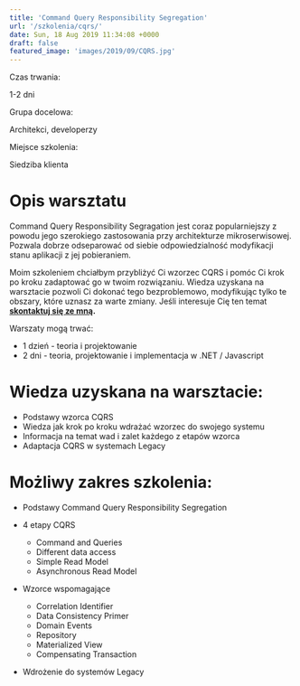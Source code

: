 ```yaml
---
title: 'Command Query Responsibility Segregation'
url: '/szkolenia/cqrs/'
date: Sun, 18 Aug 2019 11:34:08 +0000
draft: false
featured_image: 'images/2019/09/CQRS.jpg'
---
```


Czas trwania:

1-2 dni

Grupa docelowa:

Architekci, developerzy

Miejsce szkolenia:

Siedziba klienta

Opis warsztatu
==============

Command Query Responsibility Segragation jest coraz popularniejszy z powodu jego szerokiego zastosowania przy architekturze mikroserwisowej. Pozwala dobrze odseparować od siebie odpowiedzialność modyfikacji stanu aplikacji z jej pobieraniem.

Moim szkoleniem chciałbym przybliżyć Ci wzorzec CQRS i pomóc Ci krok po kroku zadaptować go w twoim rozwiązaniu. Wiedza uzyskana na warsztacie pozwoli Ci dokonać tego bezproblemowo, modyfikując tylko te obszary, które uznasz za warte zmiany. Jeśli interesuje Cię ten temat **[skontaktuj się ze mną](/kontakt).**

Warszaty mogą trwać:

 *   1 dzień - teoria i projektowanie
 *   2 dni - teoria, projektowanie i implementacja w .NET / Javascript

Wiedza uzyskana na warsztacie:
==============================

 *   Podstawy wzorca CQRS
 *   Wiedza jak krok po kroku wdrażać wzorzec do swojego systemu
 *   Informacja na temat wad i zalet każdego z etapów wzorca
 *   Adaptacja CQRS w systemach Legacy

Możliwy zakres szkolenia:
=========================

 *   Podstawy Command Query Responsibility Segregation
 *   4 etapy CQRS
    
     *   Command and Queries
     *   Different data access
     *   Simple Read Model
     *   Asynchronous Read Model
    
 *   Wzorce wspomagające
    
     *   Correlation Identifier
     *   Data Consistency Primer
     *   Domain Events
     *   Repository
     *   Materialized View
     *   Compensating Transaction
    
 *   Wdrożenie do systemów Legacy